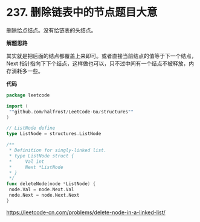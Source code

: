 # 237. 删除链表中的节点**题目大意**  

删除给点结点。没有给链表的头结点。

**解题思路** 

其实就是把后面的结点都覆盖上来即可。或者直接当前结点的值等于下一个结点，Next 指针指向下下个结点，这样做也可以，只不过中间有一个结点不被释放，内存消耗多一些。

**代码**  

```go
package leetcode

import (
 ""github.com/halfrost/LeetCode-Go/structures""
)

// ListNode define
type ListNode = structures.ListNode

/**
 * Definition for singly-linked list.
 * type ListNode struct {
 *     Val int
 *     Next *ListNode
 * }
 */
func deleteNode(node *ListNode) {
 node.Val = node.Next.Val
 node.Next = node.Next.Next
}
```

https://leetcode-cn.com/problems/delete-node-in-a-linked-list/